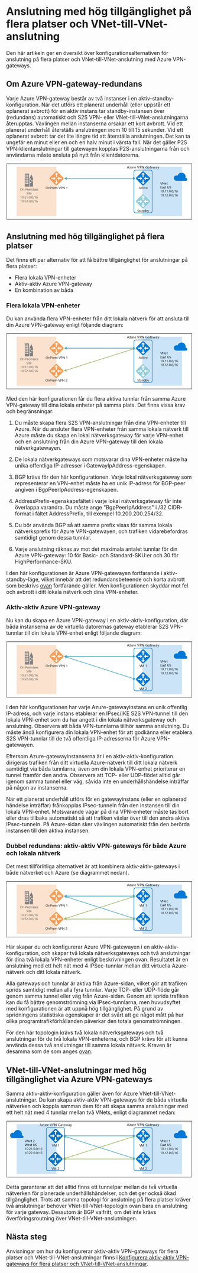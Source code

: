 <properties
   pageTitle="Översikt över konfigurationer med hög tillgänglighet med Azure VPN-gateways | Microsoft Azure"
   description="Den här artikeln ger en översikt över konfigurationsalternativen för hög tillgänglighet med Azure VPN-gateways."
   services="vpn-gateway"
   documentationCenter="na"
   authors="yushwang"
   manager="rossort"
   editor=""
   tags=""/>

<tags
   ms.service="vpn-gateway"
   ms.devlang="na"
   ms.topic="get-started-article"
   ms.tgt_pltfrm="na"
   ms.workload="infrastructure-services"
   ms.date="09/24/2016"
   ms.author="yushwang"/>


# Anslutning med hög tillgänglighet på flera platser och VNet-till-VNet-anslutning

Den här artikeln ger en översikt över konfigurationsalternativen för anslutning på flera platser och VNet-till-VNet-anslutning med Azure VPN-gateways.

## <a name = "activestandby"></a>Om Azure VPN-gateway-redundans

Varje Azure VPN-gateway består av två instanser i en aktiv-standby-konfiguration. När det utförs ett planerat underhåll (eller uppstår ett oplanerat avbrott) för en aktiv instans tar standby-instansen över (redundans) automatiskt och S2S VPN- eller VNet-till-VNet-anslutningarna återupptas. Växlingen mellan instanserna orsakar ett kort avbrott. Vid ett planerat underhåll återställs anslutningen inom 10 till 15 sekunder. Vid ett oplanerat avbrott tar det lite längre tid att återställa anslutningen. Det kan ta ungefär en minut eller en och en halv minut i värsta fall. När det gäller P2S VPN-klientanslutningar till gatewayen kopplas P2S-anslutningarna från och användarna måste ansluta på nytt från klientdatorerna.

![Aktiv-standby](./media/vpn-gateway-highlyavailable/active-standby.png)

## Anslutning med hög tillgänglighet på flera platser

Det finns ett par alternativ för att få bättre tillgänglighet för anslutningar på flera platser:

- Flera lokala VPN-enheter
- Aktiv-aktiv Azure VPN-gateway
- En kombination av båda

### <a name = "activeactiveonprem"></a>Flera lokala VPN-enheter

Du kan använda flera VPN-enheter från ditt lokala nätverk för att ansluta till din Azure VPN-gateway enligt följande diagram:

![Flera lokala VPN](./media/vpn-gateway-highlyavailable/multiple-onprem-vpns.png)

Med den här konfigurationen får du flera aktiva tunnlar från samma Azure VPN-gateway till dina lokala enheter på samma plats. Det finns vissa krav och begränsningar:

1. Du måste skapa flera S2S VPN-anslutningar från dina VPN-enheter till Azure. När du ansluter flera VPN-enheter från samma lokala nätverk till Azure måste du skapa en lokal nätverksgateway för varje VPN-enhet och en anslutning från din Azure VPN-gateway till den lokala nätverkgatewayen.

2. De lokala nätverkgateways som motsvarar dina VPN-enheter måste ha unika offentliga IP-adresser i GatewayIpAddress-egenskapen.

3. BGP krävs för den här konfigurationen. Varje lokal nätverksgateway som representerar en VPN-enhet måste ha en unik IP-adress för BGP-peer angiven i BgpPeerIpAddress-egenskapen.

4. AddressPrefix-egenskapsfältet i varje lokal nätverksgateway får inte överlappa varandra. Du måste ange "BgpPeerIpAddress" i /32 CIDR-format i fältet AddressPrefix, till exempel 10.200.200.254/32.

5. Du bör använda BGP så att samma prefix visas för samma lokala nätverksprefix för Azure VPN-gatewayen, och trafiken vidarebefordras samtidigt genom dessa tunnlar.

6. Varje anslutning räknas av mot det maximala antalet tunnlar för din Azure VPN-gateway: 10 för Basic- och Standard-SKU:er och 30 för HighPerformance-SKU. 

I den här konfigurationen är Azure VPN-gatewayen fortfarande i aktiv-standby-läge, vilket innebär att det redundansbeteende och korta avbrott som beskrivs [ovan](#activestandby) fortfarande gäller. Men konfigurationen skyddar mot fel och avbrott i ditt lokala nätverk och dina VPN-enheter.
 
### Aktiv-aktiv Azure VPN-gateway

Nu kan du skapa en Azure VPN-gateway i en aktiv-aktiv-konfiguration, där båda instanserna av de virtuella datorernas gateway etablerar S2S VPN-tunnlar till din lokala VPN-enhet enligt följande diagram:

![Aktiv-aktiv](./media/vpn-gateway-highlyavailable/active-active.png)

I den här konfigurationen har varje Azure-gatewayinstans en unik offentlig IP-adress, och varje instans etablerar en IPsec/IKE S2S VPN-tunnel till den lokala VPN-enhet som du har angett i din lokala nätverksgateway och anslutning. Observera att båda VPN-tunnlarna tillhör samma anslutning. Du måste ändå konfigurera din lokala VPN-enhet för att godkänna eller etablera S2S VPN-tunnlar till de två offentliga IP-adresserna för Azure VPN-gatewayen.

Eftersom Azure-gatewayinstanserna är i en aktiv-aktiv-konfiguration dirigeras trafiken från ditt virtuella Azure-nätverk till ditt lokala nätverk samtidigt via båda tunnlarna, även om din lokala VPN-enhet prioriterar en tunnel framför den andra. Observera att TCP- eller UDP-flödet alltid går igenom samma tunnel eller väg, såvida inte en underhållshändelse inträffar på någon av instanserna.

När ett planerat underhåll utförs för en gatewayinstans (eller en oplanerad händelse inträffar) frånkopplas IPsec-tunneln från den instansen till din lokala VPN-enhet. Motsvarande vägar på dina VPN-enheter måste tas bort eller dras tillbaka automatiskt så att trafiken växlar över till den andra aktiva IPsec-tunneln. På Azure-sidan sker växlingen automatiskt från den berörda instansen till den aktiva instansen.

### Dubbel redundans: aktiv-aktiv VPN-gateways för både Azure och lokala nätverk

Det mest tillförlitliga alternativet är att kombinera aktiv-aktiv-gateways i både nätverket och Azure (se diagrammet nedan).

![Dubbel redundans](./media/vpn-gateway-highlyavailable/dual-redundancy.png)

Här skapar du och konfigurerar Azure VPN-gatewayen i en aktiv-aktiv-konfiguration, och skapar två lokala nätverksgateways och två anslutningar för dina två lokala VPN-enheter enligt beskrivningen ovan. Resultatet är en anslutning med ett helt nät med 4 IPSec-tunnlar mellan ditt virtuella Azure-nätverk och ditt lokala nätverk.

Alla gateways och tunnlar är aktiva från Azure-sidan, vilket gör att trafiken sprids samtidigt mellan alla fyra tunnlar. Varje TCP- eller UDP-flöde går genom samma tunnel eller väg från Azure-sidan. Genom att sprida trafiken kan du få bättre genomströmning via IPsec-tunnlarna, men huvudsyftet med konfigurationen är att uppnå hög tillgänglighet. På grund av spridningens statistiska egenskaper är det svårt att ge något mått på hur olika programtrafikförhållanden påverkar den totala genomströmningen.

För den här topologin krävs två lokala nätverksgateways och två anslutningar för de två lokala VPN-enheterna, och BGP krävs för att kunna använda dessa två anslutningar till samma lokala nätverk. Kraven är desamma som de som anges [ovan](#activeactiveonprem). 

## VNet-till-VNet-anslutningar med hög tillgänglighet via Azure VPN-gateways

Samma aktiv-aktiv-konfiguration gäller även för Azure VNet-till-VNet-anslutningar. Du kan skapa aktiv-aktiv VPN-gateways för de båda virtuella nätverken och koppla samman dem för att skapa samma anslutningar med ett helt nät med 4 tunnlar mellan två VNets, enligt diagrammet nedan:

![VNet-till-VNet](./media/vpn-gateway-highlyavailable/vnet-to-vnet.png)

Detta garanterar att det alltid finns ett tunnelpar mellan de två virtuella nätverken för planerade underhållshändelser, och det ger också ökad tillgänglighet. Trots att samma topologi för anslutning på flera platser kräver två anslutningar behöver VNet-till-VNet-topologin ovan bara en anslutning för varje gateway. Dessutom är BGP valfritt, om det inte krävs överföringsroutning över VNet-till-VNet-anslutningen.


## Nästa steg

Anvisningar om hur du konfigurerar aktiv-aktiv VPN-gateways för flera platser och VNet-till-VNet-anslutningar finns i [Konfigurera aktiv-aktiv VPN-gateways för flera platser och VNet-till-VNet-anslutningar](http://go.microsoft.com/fwlink/?LinkId=828726).



<!--HONumber=Sep16_HO4-->


